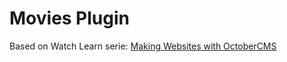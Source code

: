 # Movies Plugin

Based on Watch Learn serie: [Making Websites with OctoberCMS](https://watch-learn.com/series/making-websites-with-october-cms)